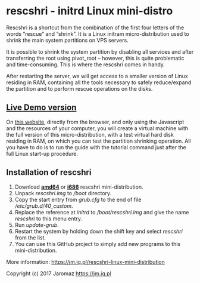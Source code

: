 # rescshri - initrd Linux mini-distro

Rescshri is a shortcut from the combination of the first four letters of the words “rescue” and “shrink”. It is a Linux initram micro-distribution used to shrink the main system partitions on VPS servers.

It is possible to shrink the system partition by disabling all services and after transferring the root using pivot_root – however, this is quite problematic and time-consuming. This is where the rescshri comes in handy.

After restarting the server, we will get access to a smaller version of Linux residing in RAM, containing all the tools necessary to safely reduce/expand the partition and to perform rescue operations on the disks.

[Live Demo version](https://jm.iq.pl/rescshri-linux-mini-distribution)
-----------------------------------------------------------------------
On [this website](https://jm.iq.pl/rescshri-linux-mini-distribution), directly from the browser, and only using the Javascript and the resources of your computer, you will create a virtual machine with the full version of this micro-distribution, with a test virtual hard disk residing in RAM, on which you can test the partition shrinking operation. All you have to do is to run the guide with the tutorial command just after the full Linux start-up procedure.


Installation of rescshri
-------------------------

1. Download **[amd64](https://jm.iq.pl/rescshri/rescshri-1.2-amd64.tar.gz)** or **[i686](https://jm.iq.pl/rescshri/rescshri-1.2-i686.tar.gz)** rescshri mini-distribution.
2. Unpack *rescshri.img* to */boot* directory.
3. Copy the start entry from *grub.cfg* to the end of file */etc/grub.d/40_custom*.
4. Replace the reference at *initrd* to */boot/rescshri.img* and give the name *rescshri* to this menu entry.
5. Run *update-grub*.
6. Restart the system by holding down the shift key and select *rescshri* from the list.
7. You can use this GitHub project to simply add new programs to this mini-distribution.

More information: https://jm.iq.pl/rescshri-linux-mini-distribution

Copyright (c) 2017 Jaromaz https://jm.iq.pl
